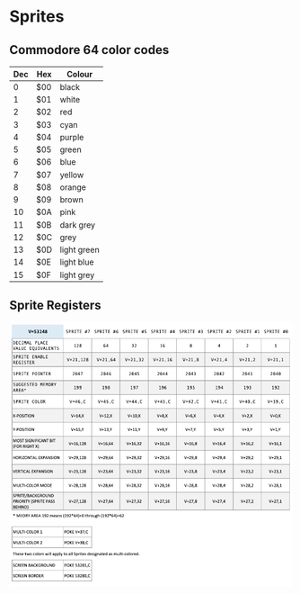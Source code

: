 # Sprites

## Commodore 64 color codes

| Dec | Hex | Colour      |
| --- | --- | ----------- |
| 0   | $00 | black       |
| 1   | $01 | white       |
| 2   | $02 | red         |
| 3   | $03 | cyan        |
| 4   | $04 | purple      |
| 5   | $05 | green       |
| 6   | $06 | blue        |
| 7   | $07 | yellow      |
| 8   | $08 | orange      |
| 9   | $09 | brown       |
| 10  | $0A | pink        |
| 11  | $0B | dark grey   |
| 12  | $0C | grey        |
| 13  | $0D | light green |
| 14  | $0E | light blue  |
| 15  | $0F | light grey  |

## Sprite Registers

![Sprite Registers](img/sprite_registers.png)
